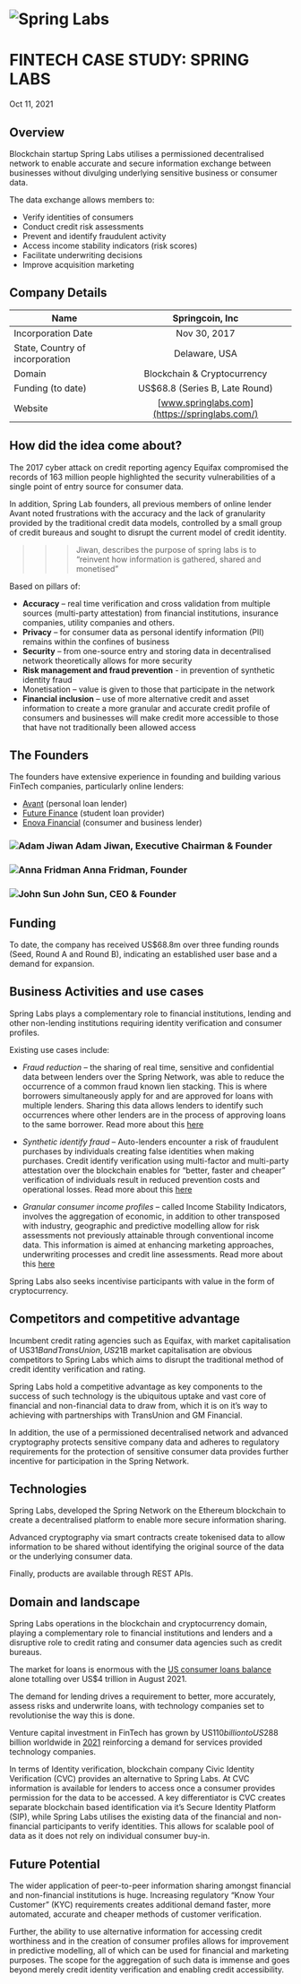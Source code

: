 # ![Spring Labs](/Images/spring-labs-logo.png "This is a Spring Labs logo")

# FINTECH CASE STUDY: SPRING LABS
Oct 11, 2021

## Overview

Blockchain startup Spring Labs utilises a permissioned decentralised network to  enable accurate and secure information exchange between businesses without divulging underlying sensitive business or consumer data. 

The data exchange allows members to:

* Verify identities of consumers
* Conduct credit risk assessments
* Prevent and identify fraudulent activity
* Access income stability indicators (risk scores)
* Facilitate underwriting decisions
* Improve acquisition marketing


## Company Details
| Name | Springcoin, Inc |
|------| :--------------:|
| Incorporation Date | Nov 30, 2017 |
| State, Country of incorporation | Delaware, USA |
| Domain | Blockchain & Cryptocurrency |
| Funding (to date) | US$68.8 (Series B, Late Round)|
| Website | [www.springlabs.com](https://springlabs.com/)



## How did the idea come about?

The 2017 cyber attack on credit reporting agency Equifax compromised the records of 163 million people highlighted the security vulnerabilities of a single point of entry source for consumer data. 

In addition, Spring Lab founders, all previous members of online lender Avant noted frustrations with the accuracy and the lack of granularity provided by the traditional credit data models, controlled by a small group of credit bureaus and sought to disrupt the current model of credit identity.


>>> Jiwan, describes the purpose of spring labs is to “reinvent how information is gathered, shared and monetised”


Based on pillars of:
* **Accuracy** – real time verification and cross validation from multiple sources (multi-party attestation) from financial institutions, insurance companies, utility companies and others.
* **Privacy** – for consumer data as personal identify information (PII) remains within the confines of business
* **Security** – from one-source entry and storing data in decentralised network theoretically allows for more security
* **Risk management and fraud prevention** - in prevention of synthetic identity fraud
* Monetisation – value is given to those that participate in the network
* **Financial inclusion** – use of more alternative credit and asset information to create a more granular and accurate credit profile of consumers and businesses will make credit more accessible to those that have not traditionally been allowed access


## The Founders

The founders have extensive experience in founding and building various FinTech companies, particularly online lenders:
* [Avant]( https://www.avant.com/) (personal loan lender)
* [Future Finance]( https://www.futurefinance.com/ ) (student loan provider)
* [Enova Financial]( https://www.enova.com/) (consumer and business lender) 


### ![Adam Jiwan](/Images/adam-jiwan.jpeg "Image of Adam Jiwan") Adam Jiwan, Executive Chairman & Founder

### ![Anna Fridman](/Images/anna-fridman.jpeg "Image of Anna Fridman") Anna Fridman, Founder

### ![John Sun](/Images/john-sun.jpeg "Image of John Sun") John Sun, CEO & Founder 

## Funding

To date, the company has received US$68.8m over three funding rounds (Seed, Round A and Round B), indicating an established user base and a demand for expansion. 


## Business Activities and use cases

Spring Labs plays a complementary role to financial institutions, lending and other non-lending institutions requiring identity verification and consumer profiles. 

Existing use cases include:

* *Fraud reduction* – the sharing of real time, sensitive and confidential data between lenders over the Spring Network, was able to reduce the occurrence of a  common fraud known lien stacking. This is where borrowers simultaneously apply for and are approved for loans with multiple lenders. Sharing this data allows lenders to identify such occurrences where other lenders are in the process of approving loans to the same borrower. Read more about this [here](https://www.prnewswire.com/news-releases/spring-labs-slashes-consumer-loan-fraud-using-novel-data-network-301194134.html)
* *Synthetic identify fraud* – Auto-lenders encounter a risk of fraudulent purchases by individuals creating false identities when making purchases. Credit identify verification using multi-factor and multi-party attestation over the blockchain enables for “better, faster and cheaper” verification of individuals result in reduced prevention costs and operational losses. 
Read more about this [here](https://www.forbes.com/sites/sarahhansen/2019/02/11/gm-financial-announces-collaboration-with-blockchain-startup-spring-labs/?sh=1b9ad56231c9)

* *Granular consumer income profiles* – called Income Stability Indicators, involves the aggregation of economic, in addition to other transposed with industry, geographic and predictive modelling allow for risk assessments not previously attainable through conventional income data. This information is aimed at enhancing marketing approaches, underwriting processes and credit line assessments. Read more about this [here](https://isi.springlabs.com/)



Spring Labs also seeks incentivise participants with value in the form of cryptocurrency.


## Competitors and competitive advantage

Incumbent credit rating agencies such as Equifax, with market capitalisation of US$31B and TransUnion, US$21B market capitalisation are obvious competitors to Spring Labs which aims to disrupt the traditional method of credit identity verification and rating.

Spring Labs hold a competitive advantage as key components to the success of such technology is the ubiquitous uptake and vast core of financial and non-financial data to draw from, which it is on it’s way to achieving with partnerships with TransUnion and GM Financial.

In addition, the use of a permissioned decentralised network and advanced cryptography protects sensitive company data and adheres to regulatory requirements for the protection of sensitive consumer data provides further incentive for participation in the Spring Network.

## Technologies

Spring Labs, developed the Spring Network on the Ethereum blockchain to create a decentralised platform to enable more secure information sharing.

Advanced cryptography via smart contracts create tokenised data to allow information to be shared without identifying the original source of the data or the underlying consumer data. 

Finally, products are available through REST APIs.

## Domain and landscape

Spring Labs operations in the blockchain and cryptocurrency domain, playing a complementary role to financial institutions and lenders and a disruptive role to credit rating and consumer data agencies such as credit bureaus. 

The market for loans is enormous with the [US consumer loans balance](https://www.federalreserve.gov/releases/g19/current/) alone totalling over US$4 trillion in August 2021.

The demand for lending drives a requirement to better, more accurately, assess risks and underwrite loans, with technology companies set to revolutionise the way this is done.

Venture capital investment in FinTech has grown by US$110 billion to US$288  billion worldwide in [2021](https://www.forbes.com/sites/forbesbusinesscouncil/2021/09/09/fintechs-can-redefine-credit-ratings-to-drive-tech-companies-growth/?sh=465568fb2d27) reinforcing a demand for services provided technology companies.

In terms of Identity verification, blockchain company Civic Identity Verification (CVC) provides an alternative to Spring Labs. At CVC information is available for lenders to access once a consumer provides permission for the data to be accessed. A key differentiator is CVC creates separate blockchain based identification via it’s Secure Identity Platform (SIP), while Spring Labs utilises the existing data of the financial and non-financial participants to verify identities. This allows for scalable pool of data as it does not rely on individual consumer buy-in.


## Future Potential

The wider application of peer-to-peer information sharing amongst financial and non-financial institutions is huge. Increasing regulatory “Know Your Customer” (KYC) requirements creates additional demand faster, more automated, accurate and cheaper methods of customer verification. 

Further, the ability to use alternative information for accessing credit worthiness and in the creation of consumer profiles allows for improvement in predictive modelling, all of which can be used for financial and marketing purposes. The scope for the aggregation of such data is immense and goes beyond merely credit identity verification and enabling credit accessibility.



